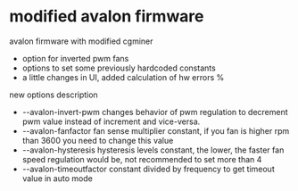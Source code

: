 modified avalon firmware
========================

avalon firmware with modified cgminer

- option for inverted pwm fans
- options to set some previously hardcoded constants 
- a little changes in UI, added calculation of hw errors %

new options description

- --avalon-invert-pwm
changes behavior of pwm regulation to decrement pwm value instead of increment and vice-versa.
- --avalon-fanfactor
fan sense multiplier constant, if you fan is higher rpm than 3600 you need to change this value
- --avalon-hysteresis
hysteresis levels constant, the lower, the faster fan speed regulation would be, not recommended to set more than 4
- --avalon-timeoutfactor
constant divided by frequency to get timeout value in auto mode
